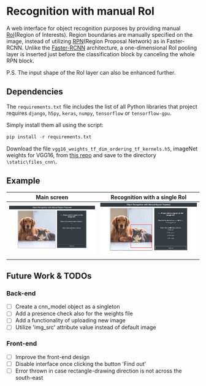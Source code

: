 # Recognition with manual RoI

A web interface for object recognition purposes by providing manual [RoI](https://deepsense.ai/region-of-interest-pooling-explained/)(Region of Interests). Region boundaries are manually specified on the image, instead of utilizing [RPN](https://arxiv.org/abs/1506.01497)(Region Proposal Network) as in Faster-RCNN. Unlike the [Faster-RCNN](https://github.com/rbgirshick/py-faster-rcnn) architecture, a one-dimensional RoI pooling layer is inserted just before the classification block by canceling the whole RPN block.

P.S. The input shape of the RoI layer can also be enhanced further.

## Dependencies
The ```requirements.txt``` file includes the list of all Python libraries that project requires ```django```, ```h5py```, ```keras```, ```numpy```, ```tensorflow``` or ```tensorflow-gpu```.

Simply install them all using the script:
```python
pip install -r requirements.txt
```

Download the file ```vgg16_weights_tf_dim_ordering_tf_kernels.h5```, imageNet weights for VGG16, from [this repo](https://github.com/fchollet/deep-learning-models/releases/tag/v0.1) and save to the directory ```\static\files_cnn\```.

## Example
| Main screen | Recognition with a single RoI |
| --- | --- |
| ![Main](https://raw.githubusercontent.com/ustundag/manual-roi/master/demo_ss/recognition_main.png) | ![Cat Recognition](https://raw.githubusercontent.com/ustundag/manual-roi/master/demo_ss/recognition_cat.png) |

## Future Work & TODOs
### Back-end
- [ ] Create a cnn_model object as a singleton
- [ ] Add a presence check also for the weights file
- [ ] Add a functionality of uploading new image
- [ ] Utilize 'img_src' attribute value instead of default image

### Front-end
- [ ] Improve the front-end design
- [ ] Disable interface once clicking the button 'Find out'
- [ ] Error thrown in case rectangle-drawing direction is not across the south-east
